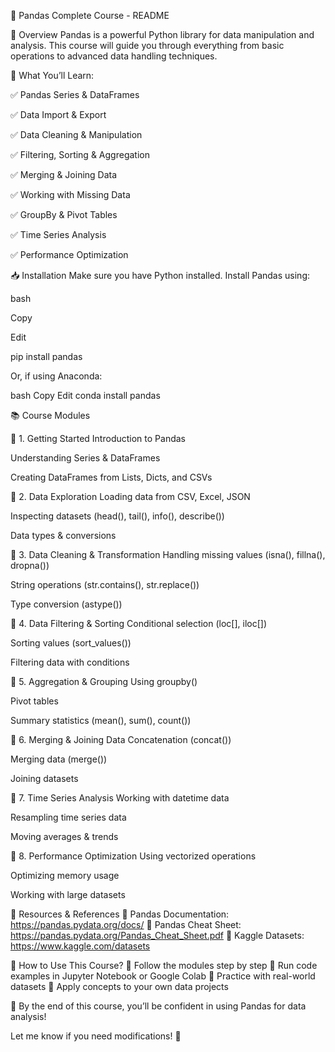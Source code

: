 📘 Pandas Complete Course - README


📌 Overview
Pandas is a powerful Python library for data manipulation and analysis. This course will guide you through everything from basic operations to advanced data handling techniques.


🔹 What You’ll Learn:

✅ Pandas Series & DataFrames

✅ Data Import & Export

✅ Data Cleaning & Manipulation

✅ Filtering, Sorting & Aggregation

✅ Merging & Joining Data

✅ Working with Missing Data

✅ GroupBy & Pivot Tables

✅ Time Series Analysis

✅ Performance Optimization


📥 Installation
Make sure you have Python installed. Install Pandas using:


bash

Copy

Edit

pip install pandas

Or, if using Anaconda:


bash
Copy
Edit
conda install pandas

📚 Course Modules

📌 1. Getting Started
Introduction to Pandas

Understanding Series & DataFrames

Creating DataFrames from Lists, Dicts, and CSVs

📌 2. Data Exploration
Loading data from CSV, Excel, JSON

Inspecting datasets (head(), tail(), info(), describe())

Data types & conversions

📌 3. Data Cleaning & Transformation
Handling missing values (isna(), fillna(), dropna())

String operations (str.contains(), str.replace())

Type conversion (astype())

📌 4. Data Filtering & Sorting
Conditional selection (loc[], iloc[])

Sorting values (sort_values())

Filtering data with conditions

📌 5. Aggregation & Grouping
Using groupby()

Pivot tables

Summary statistics (mean(), sum(), count())

📌 6. Merging & Joining Data
Concatenation (concat())

Merging data (merge())

Joining datasets

📌 7. Time Series Analysis
Working with datetime data

Resampling time series data

Moving averages & trends

📌 8. Performance Optimization
Using vectorized operations

Optimizing memory usage

Working with large datasets

📖 Resources & References
📌 Pandas Documentation: https://pandas.pydata.org/docs/
📌 Pandas Cheat Sheet: https://pandas.pydata.org/Pandas_Cheat_Sheet.pdf
📌 Kaggle Datasets: https://www.kaggle.com/datasets

🚀 How to Use This Course?
🔹 Follow the modules step by step
🔹 Run code examples in Jupyter Notebook or Google Colab
🔹 Practice with real-world datasets
🔹 Apply concepts to your own data projects

🎯 By the end of this course, you’ll be confident in using Pandas for data analysis!

Let me know if you need modifications! 🚀









